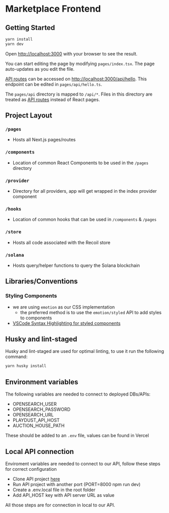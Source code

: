 # Marketplace Frontend

## Getting Started

```bash
yarn install
yarn dev
```

Open [http://localhost:3000](http://localhost:3000) with your browser to see the result.

You can start editing the page by modifying `pages/index.tsx`. The page auto-updates as you edit the file.

[API routes](https://nextjs.org/docs/api-routes/introduction) can be accessed on [http://localhost:3000/api/hello](http://localhost:3000/api/hello). This endpoint can be edited in `pages/api/hello.ts`.

The `pages/api` directory is mapped to `/api/*`. Files in this directory are treated as [API routes](https://nextjs.org/docs/api-routes/introduction) instead of React pages.

## Project Layout

### `/pages`

- Hosts all Next.js pages/routes

### `/components`

- Location of common React Components to be used in the `/pages` directory

### `/provider`

- Directory for all providers, app will get wrapped in the index provider component

### `/hooks`

- Location of common hooks that can be used in `/components` & `/pages`

### `/store`

- Hosts all code associated with the Recoil store

### `/solana`

- Hosts query/helper functions to query the Solana blockchain

## Libraries/Conventions

### Styling Components

- we are using `emotion` as our CSS implementation
  - the preferred method is to use the `emotion/styled` API to add styles to components
- [VSCode Syntax Highlighting for styled components](https://marketplace.visualstudio.com/items?itemName=styled-components.vscode-styled-components)

## Husky and lint-staged

Husky and lint-staged are used for optimal linting, to use it run the following command:

```bash
yarn husky install
```

## Environment variables

The following variables are needed to connect to deployed DBs/APIs:

- OPENSEARCH_USER
- OPENSEARCH_PASSWORD
- OPENSEARCH_URL
- PLAYDUST_API_HOST
- AUCTION_HOUSE_PATH

These should be added to an `.env` file, values can be found in Vercel

## Local API connection

Enviroment variables are needed to connect to our API, follow these steps for correct configuration

- Clone API project [here](https://github.com/Coral-Reef-Art/auction-house-api)
- Run API project with another port (PORT=8000 npm run dev)
- Create a .env.local file in the root folder
- Add API_HOST key with API server URL as value

All those steps are for connection in local to our API.
